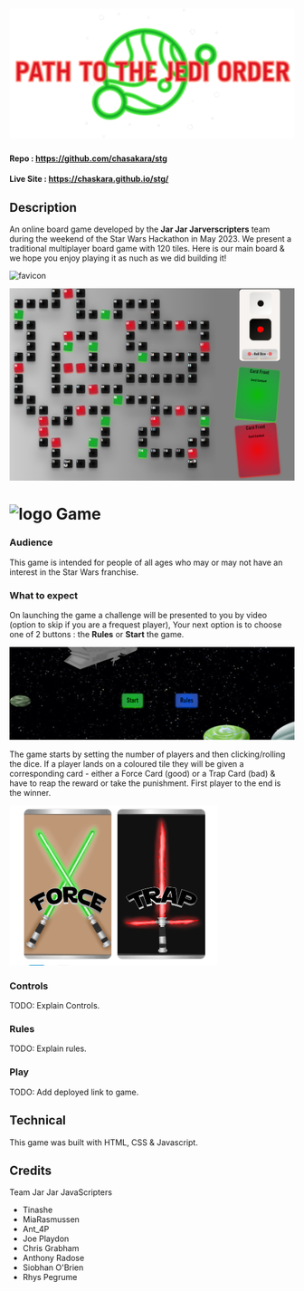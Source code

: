 #  ![Logo](docs/logo.png)

#### Repo : https://github.com/chasakara/stg
#### Live Site : https://chaskara.github.io/stg/

## Description
An online board game developed by the **Jar Jar Jarverscripters** team during the weekend of the Star Wars Hackathon in May 2023.  We present a traditional multiplayer board game with 120 tiles. Here is our main board & we hope you enjoy playing it as nuch as we did building it!

![favicon](./favicon.ico)

![Board](docs/board.PNG)

# ![logo](./favicon.ico) Game

### Audience
This game is intended for people of all ages who may or may not have an interest in the Star Wars franchise.

### What to expect
On launching the game a challenge will be presented to you by video (option to skip if you are a frequest player), Your next option is to choose one of 2 buttons : the **Rules** or **Start** the game. 

![Start and Rules Buttons](./docs/startrulesbuttons.PNG)

The game starts by setting the number of players and then clicking/rolling the dice. If a player lands on a coloured tile they will be given a corresponding card - either a Force Card (good) or a Trap Card (bad) & have to reap the reward or take the punishment. First player to the end is the winner.  

![Cards](docs/gamecards.PNG)


### Controls
TODO: Explain Controls.
### Rules
TODO: Explain rules.
### Play
TODO: Add deployed link to game.

## Technical
This game was built with HTML, CSS & Javascript.

## Credits
Team Jar Jar JavaScripters
- Tinashe
- MiaRasmussen
- Ant_4P
- Joe Playdon
- Chris Grabham
- Anthony Radose
- Siobhan O'Brien
- Rhys Pegrume